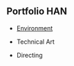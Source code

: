 ## Portfolio HAN

- [Environment](https://github.com/initst/PortfolioHAN_2024/blob/main/Environment.md)

- Technical Art

- Directing

